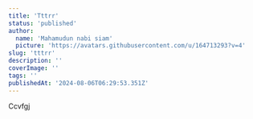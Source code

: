 ```yaml
---
title: 'Tttrr'
status: 'published'
author:
  name: 'Mahamudun nabi siam'
  picture: 'https://avatars.githubusercontent.com/u/164713293?v=4'
slug: 'tttrr'
description: ''
coverImage: ''
tags: ''
publishedAt: '2024-08-06T06:29:53.351Z'
---
```


Ccvfgj